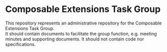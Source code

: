 
# Composable Extensions Task Group

This repository represents an administrative repository for the Composable Extensions Task Group.  
It should contain documents to facilitate the group function, e.g. meeting minutes and supporting documents.
It should not contain code nor specifications.

